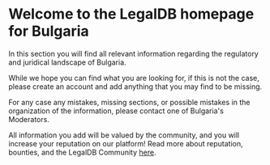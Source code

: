 <!-- TITLE: Bulgaria -->
<!-- SUBTITLE: Welcome to the legalDB home of Bulgaria -->

# Welcome to the LegalDB homepage for Bulgaria

In this section you will find all relevant information regarding the regulatory and juridical landscape of Bulgaria.

While we hope you can find what you are looking for, if this is not the case, please create an account and add anything that you may find to be missing.

For any case any mistakes, missing sections, or possible mistakes in the organization of the information, please contact one of Bulgaria's Moderators.

All information you add will be valued by the community, and you will increase your reputation on our platform! Read more about reputation, bounties, and the LegalDB Community [here](http://legaldb.herokuapp.com/legaldb/community).
